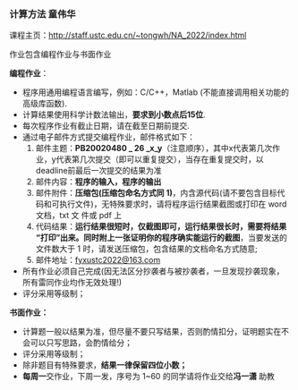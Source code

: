 ### 计算方法 童伟华

课程主页：http://staff.ustc.edu.cn/~tongwh/NA_2022/index.html

作业包含编程作业与书面作业

**编程作业**：

- 程序用通用编程语言编写，例如：C/C++，Matlab (不能直接调用相关功能的高级库函数).
- 计算结果使用科学计数法输出，**要求到小数点后15位**.
- 每次程序作业有截止日期，请在截至日期前提交.
- 通过电子邮件方式提交编程作业，邮件格式如下：
  1. 邮件主题：**PB20020480 _ 26 _x_y**（注意顺序），其中x代表第几次作业，y代表第几次提交（即可以重复提交），当存在重复提交时，以 deadline前最后一次提交的结果为准
  2. 邮件内容：**程序的输入，程序的输出**
  3. 邮件附件：**压缩包(压缩包命名方式同 1)**，内含源代码(请不要包含目标代码和可执行文件)，无特殊要求时，请将程序运行结果截图或打印在 word 文档，txt 文 件或 pdf 上
  4. 代码结果：**运行结果很短时，仅截图即可，运行结果很长时，需要将结果 “打印”出来。同时附上一张证明你的程序确实能运行的截图**，当要发送的文件数大于 1 时，请发送压缩包，包含结果的文档命名方式随意;
  5. 邮件地址：fyxustc2022@163.com
- 所有作业必须自己完成(因无法区分抄袭者与被抄袭者，一旦发现抄袭现象，所有雷同作业均作无效处理!)
- 评分采用等级制； 

**书面作业：**

- 计算题一般以结果为准，但尽量不要只写结果，否则酌情扣分，证明题实在不会可以只写思路，会酌情给分；
- 评分采用等级制； 
- 除非题目有特殊要求，**结果一律保留四位小数；** 
- **每周一**交作业，下周一发，序号为 1~60 的同学请将作业交给**冯一潇** 助教